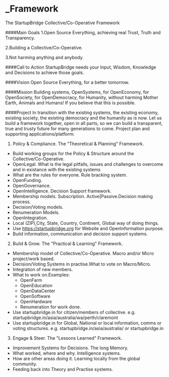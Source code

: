 # _Framework
The StartupBridge Collective/Co-Operative Framework

####Main Goals
1.Open Source Everything, achieving real Trust, Truth and Transparency.

2.Building a Collective/Co-Operative.

3.Not harming anything and anybody.

####Call to Action
StartupBridge needs your Input, Wisdom, Knowledge and Decisions to achieve those goals.

####Vision
Open Source Everything, for a better tomorrow.

####Mission
Building systems, OpenSystems, for OpenEconomy, for OpenSociety, for OpenDemocracy, for Humanity, without harming Mother Earth, Animals and Humans! If you believe that this is possible.

####Project
In transition with the existing systems, the existing economy, existing society, the existing democracy and the humanity as is now. Let us build a framework together, open in all parts, so we can build a transparent, true and trusty future for many generations to come.
Project plan and supporting applications/platform:

1. Policy & Compliance. The "Theoretical & Planning" Framework.
 * Build working groups for the Policy & Structure around the Collective/Co-Operative.
 * OpenLegal. What is the legal pitfalls, issues and challenges to overcome and in existance with the existing systems
 * What are the rules for everyone. Rule bracking system.
 * OpenFunding.
 * OpenGovernance.
 * OpenIntelligence. Decision Support framework.
 * Membership models. Subscription. Active|Passive.Decision making process.
 * Decision/Voting models.
 * Renumeration Models.
 * OpenIntegration.
 * Local (ZIP),City, State, Country, Continent, Global way of doing things.
 * Use https://startupbridge.org for Website and OpenInformation purpose.
 * Build information, communication and decision support systems.

2. ​Build & Grow. The "Practical & Learning" Framework.
  * Membership model of Collective/​​Co-Operative. Macro and/or Micro project/work based.
  * Decision/Voting Systems in practise.What to vote on Macro/Micro.
  * Integration of new members.
  * What to work on.Examples:
     * OpenFarm
     * OpenEducation
     * OpenDataCenter
     * OpenSoftware
     * OpenHardware
     * Renumeration for work done.
  * Use startupbridge.in for citizen/members of collective. e.g. startupbridge.in/asia/australia/wa/perth/claremont
  * Use startupbridge.in for Global, National or local information, comms or voting structures.  e.g. startupbridge.in/asia/australia/ or startupbridge.in

3. Engage & Steer. The "Lessons Learned" Framework.
  * Improvement Systems for Decisions. The long Memory.
  * What worked, where and why. Intelligence systems.
  * How are other areas doing it. Learning locally from the global community.
  * Feeding back into Theory and Practise systems.

